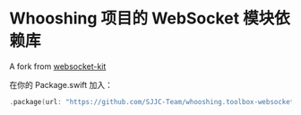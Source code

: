 # Whooshing 项目的 WebSocket 模块依赖库

A fork from [websocket-kit](https://github.com/vapor/websocket-kit)

在你的 Package.swift 加入：

``` swift
.package(url: "https://github.com/SJJC-Team/whooshing.toolbox-websocket.git", .upToNextMajor(from: "1.0.0"))
```
